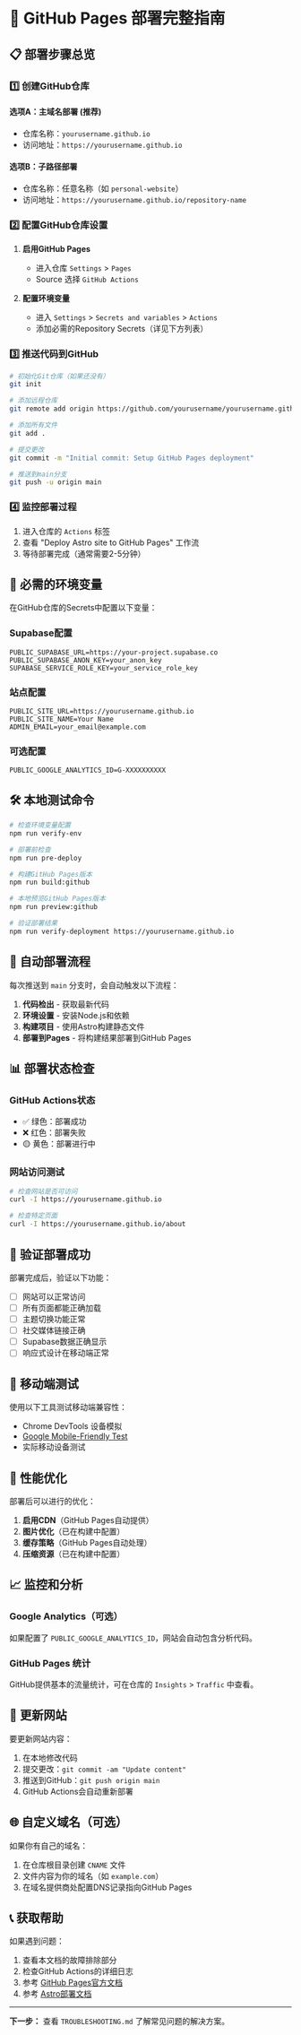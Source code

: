 # 🚀 GitHub Pages 部署完整指南

## 📋 部署步骤总览

### 1️⃣ 创建GitHub仓库

#### 选项A：主域名部署 (推荐)
- 仓库名称：`yourusername.github.io`
- 访问地址：`https://yourusername.github.io`

#### 选项B：子路径部署
- 仓库名称：任意名称（如 `personal-website`）
- 访问地址：`https://yourusername.github.io/repository-name`

### 2️⃣ 配置GitHub仓库设置

1. **启用GitHub Pages**
   - 进入仓库 `Settings` > `Pages`
   - Source 选择 `GitHub Actions`

2. **配置环境变量**
   - 进入 `Settings` > `Secrets and variables` > `Actions`
   - 添加必需的Repository Secrets（详见下方列表）

### 3️⃣ 推送代码到GitHub

```bash
# 初始化Git仓库（如果还没有）
git init

# 添加远程仓库
git remote add origin https://github.com/yourusername/yourusername.github.io.git

# 添加所有文件
git add .

# 提交更改
git commit -m "Initial commit: Setup GitHub Pages deployment"

# 推送到main分支
git push -u origin main
```

### 4️⃣ 监控部署过程

1. 进入仓库的 `Actions` 标签
2. 查看 "Deploy Astro site to GitHub Pages" 工作流
3. 等待部署完成（通常需要2-5分钟）

## 🔑 必需的环境变量

在GitHub仓库的Secrets中配置以下变量：

### Supabase配置
```
PUBLIC_SUPABASE_URL=https://your-project.supabase.co
PUBLIC_SUPABASE_ANON_KEY=your_anon_key
SUPABASE_SERVICE_ROLE_KEY=your_service_role_key
```

### 站点配置
```
PUBLIC_SITE_URL=https://yourusername.github.io
PUBLIC_SITE_NAME=Your Name
ADMIN_EMAIL=your_email@example.com
```

### 可选配置
```
PUBLIC_GOOGLE_ANALYTICS_ID=G-XXXXXXXXXX
```

## 🛠️ 本地测试命令

```bash
# 检查环境变量配置
npm run verify-env

# 部署前检查
npm run pre-deploy

# 构建GitHub Pages版本
npm run build:github

# 本地预览GitHub Pages版本
npm run preview:github

# 验证部署结果
npm run verify-deployment https://yourusername.github.io
```

## 🔄 自动部署流程

每次推送到 `main` 分支时，会自动触发以下流程：

1. **代码检出** - 获取最新代码
2. **环境设置** - 安装Node.js和依赖
3. **构建项目** - 使用Astro构建静态文件
4. **部署到Pages** - 将构建结果部署到GitHub Pages

## 📊 部署状态检查

### GitHub Actions状态
- ✅ 绿色：部署成功
- ❌ 红色：部署失败
- 🟡 黄色：部署进行中

### 网站访问测试
```bash
# 检查网站是否可访问
curl -I https://yourusername.github.io

# 检查特定页面
curl -I https://yourusername.github.io/about
```

## 🎯 验证部署成功

部署完成后，验证以下功能：

- [ ] 网站可以正常访问
- [ ] 所有页面都能正确加载
- [ ] 主题切换功能正常
- [ ] 社交媒体链接正确
- [ ] Supabase数据正确显示
- [ ] 响应式设计在移动端正常

## 📱 移动端测试

使用以下工具测试移动端兼容性：
- Chrome DevTools 设备模拟
- [Google Mobile-Friendly Test](https://search.google.com/test/mobile-friendly)
- 实际移动设备测试

## 🔧 性能优化

部署后可以进行的优化：

1. **启用CDN**（GitHub Pages自动提供）
2. **图片优化**（已在构建中配置）
3. **缓存策略**（GitHub Pages自动处理）
4. **压缩资源**（已在构建中配置）

## 📈 监控和分析

### Google Analytics（可选）
如果配置了 `PUBLIC_GOOGLE_ANALYTICS_ID`，网站会自动包含分析代码。

### GitHub Pages 统计
GitHub提供基本的流量统计，可在仓库的 `Insights` > `Traffic` 中查看。

## 🔄 更新网站

要更新网站内容：

1. 在本地修改代码
2. 提交更改：`git commit -am "Update content"`
3. 推送到GitHub：`git push origin main`
4. GitHub Actions会自动重新部署

## 🌐 自定义域名（可选）

如果你有自己的域名：

1. 在仓库根目录创建 `CNAME` 文件
2. 文件内容为你的域名（如 `example.com`）
3. 在域名提供商处配置DNS记录指向GitHub Pages

## 📞 获取帮助

如果遇到问题：

1. 查看本文档的故障排除部分
2. 检查GitHub Actions的详细日志
3. 参考 [GitHub Pages官方文档](https://docs.github.com/en/pages)
4. 参考 [Astro部署文档](https://docs.astro.build/en/guides/deploy/github/)

---

**下一步：** 查看 `TROUBLESHOOTING.md` 了解常见问题的解决方案。
